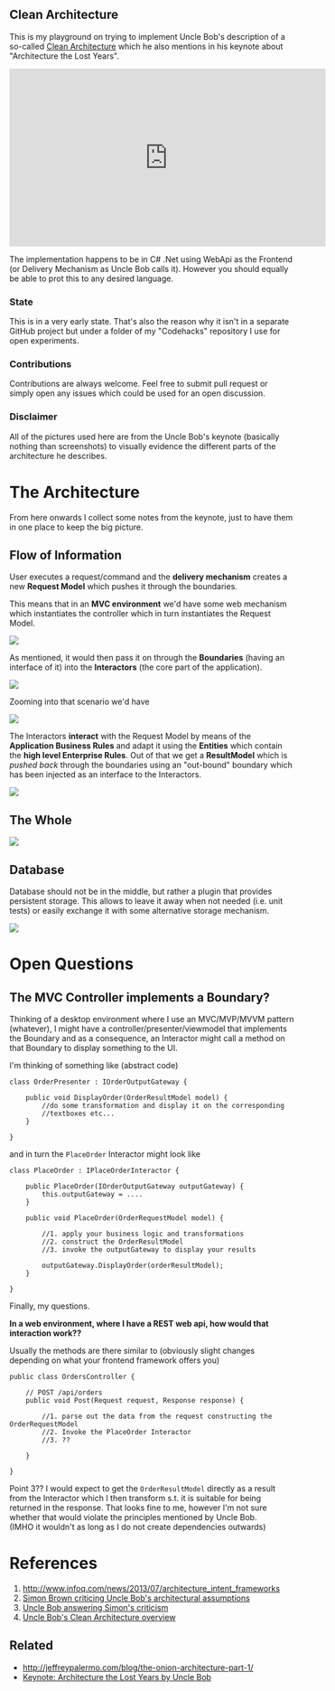 Clean Architecture
---

This is my playground on trying to implement Uncle Bob's description of a so-called [Clean Architecture](http://blog.8thlight.com/uncle-bob/2012/08/13/the-clean-architecture.html) which he also mentions in his keynote about "Architecture the Lost Years".

<iframe width="560" height="315" src="http://www.youtube.com/embed/WpkDN78P884" frameborder="0" allowfullscreen="allowfullscreen"> </iframe>


The implementation happens to be in C# .Net using WebApi as the Frontend (or Delivery Mechanism as Uncle Bob calls it). However you should equally be able to prot this to any desired language.

### State

This is in a very early state. That's also the reason why it isn't in a separate GitHub project but under a folder of my "Codehacks" repository I use for open experiments.

### Contributions

Contributions are always welcome. Feel free to submit pull request or simply open any issues which could be used for an open discussion.

### Disclaimer

All of the pictures used here are from the Uncle Bob's keynote (basically nothing than screenshots) to visually evidence the different parts of the architecture he describes.

# The Architecture

From here onwards I collect some notes from the keynote, just to have them in one place to keep the big picture.

## Flow of Information

User executes a request/command and the **delivery mechanism** creates a new **Request Model** which pushes it through the boundaries.

This means that in an **MVC environment** we'd have some web mechanism which instantiates the controller which in turn instantiates the Request Model.

![](./docs/imgs/flow_mvc_http.png)

As mentioned, it would then pass it on through the **Boundaries** (having an interface of it) into the **Interactors** (the core part of the application).

![](./docs/imgs/flow_mvc_interactor.png)

Zooming into that scenario we'd have

![](./docs/imgs/flow_requestmodel_creation.png)


The Interactors **interact** with the Request Model by means of the **Application Business Rules** and adapt it using the **Entities** which contain the **high level Enterprise Rules**. Out of that we get a **ResultModel** which is _pushed back_ through the boundaries using an "out-bound" boundary which has been injected as an interface to the Interactors. 

![](./docs/imgs/flow_resultmodel.png)

## The Whole

![](./docs/imgs/wholepicture.png)


## Database

Database should not be in the middle, but rather a plugin that provides persistent storage. This allows to leave it away when not needed (i.e. unit tests) or easily exchange it with some alternative storage mechanism.

![](./docs/imgs/pluggabledatabase.png)


# Open Questions

## The MVC Controller implements a Boundary?

Thinking of a desktop environment where I use an MVC/MVP/MVVM pattern (whatever), I might have a controller/presenter/viewmodel that implements the Boundary and as a consequence, an Interactor might call a method on that Boundary to display something to the UI.

I'm thinking of something like (abstract code)


	class OrderPresenter : IOrderOutputGateway {

		public void DisplayOrder(OrderResultModel model) {
			//do some transformation and display it on the corresponding
			//textboxes etc...
		}

	}


and in turn the `PlaceOrder` Interactor might look like

	class PlaceOrder : IPlaceOrderInteractor {

		public PlaceOrder(IOrderOutputGateway outputGateway) {
			this.outputGateway = ....
		}

		public void PlaceOrder(OrderRequestModel model) {

			//1. apply your business logic and transformations
			//2. construct the OrderResultModel
			//3. invoke the outputGateway to display your results

			outputGateway.DisplayOrder(orderResultModel);
		}

	}

Finally, my questions.

**In a web environment, where I have a REST web api, how would that interaction work??**

Usually the methods are there similar to (obviously slight changes depending on what your frontend framework offers you)

	public class OrdersController {

		// POST /api/orders
		public void Post(Request request, Response response) {

			//1. parse out the data from the request constructing the OrderRequestModel
			//2. Invoke the PlaceOrder Interactor
			//3. ?? 

		}

	}

Point 3?? I would expect to get the `OrderResultModel` directly as a result from the Interactor which I then transform s.t. it is suitable for being returned in the response. That looks fine to me, however I'm not sure whether that would violate the principles mentioned by Uncle Bob.  
(IMHO it wouldn't as long as I do not create dependencies outwards)

# References

1. http://www.infoq.com/news/2013/07/architecture_intent_frameworks
1. [Simon Brown criticing Uncle Bob's architectural assumptions](http://www.codingthearchitecture.com/2011/11/06/the_delivery_mechanism_is_an_annoying_detail.html)
1. [Uncle Bob answering Simon's criticism](http://blog.8thlight.com/uncle-bob/2011/11/22/Clean-Architecture.html)
1. [Uncle Bob's Clean Architecture overview](http://blog.8thlight.com/uncle-bob/2012/08/13/the-clean-architecture.html)


## Related 
- http://jeffreypalermo.com/blog/the-onion-architecture-part-1/
- [Keynote: Architecture the Lost Years by Uncle Bob](http://www.youtube.com/watch?feature=player_detailpage&v=WpkDN78P884#t=1672s)